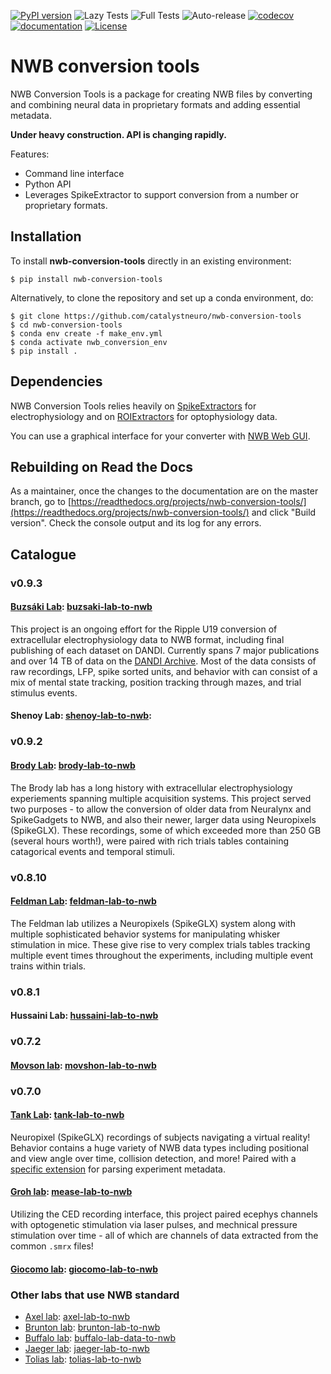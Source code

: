 [![PyPI version](https://badge.fury.io/py/nwb-conversion-tools.svg)](https://badge.fury.io/py/nwb-conversion-tools)
![Lazy Tests](https://github.com/catalystneuro/nwb-conversion-tools/actions/workflows/ci-production.yml/badge.svg)
![Full Tests](https://github.com/catalystneuro/nwb-conversion-tools/actions/workflows/full-tests-linux.yml/badge.svg)
![Auto-release](https://github.com/catalystneuro/nwb-conversion-tools/actions/workflows/python-publish-v2.yml/badge.svg)
[![codecov](https://codecov.io/github/catalystneuro/nwb-conversion-tools/coverage.svg?branch=master)](https://codecov.io/github/catalystneuro/nwb-conversion-tools?branch=master)
[![documentation](https://readthedocs.org/projects/nwb-conversion-tools/badge/?version=master)](https://nwb-conversion-tools.readthedocs.io/en/master/)
[![License](https://img.shields.io/pypi/l/pynwb.svg)](https://github.com/catalystneuro/nwb-conversion-tools/license.txt)

# NWB conversion tools

NWB Conversion Tools is a package for creating NWB files by converting and 
combining neural data in proprietary formats and adding essential metadata.

**Under heavy construction. API is changing rapidly.**


Features:
* Command line interface
* Python API
* Leverages SpikeExtractor to support conversion from a number or proprietary formats.

## Installation
To install **nwb-conversion-tools** directly in an existing environment:
```
$ pip install nwb-conversion-tools
```

Alternatively, to clone the repository and set up a conda environment, do:
```
$ git clone https://github.com/catalystneuro/nwb-conversion-tools
$ cd nwb-conversion-tools
$ conda env create -f make_env.yml
$ conda activate nwb_conversion_env
$ pip install .
```

## Dependencies
NWB Conversion Tools relies heavily on [SpikeExtractors](https://github.com/SpikeInterface/spikeextractors) for electrophysiology and on [ROIExtractors](https://github.com/catalystneuro/roiextractors) for optophysiology data.

You can use a graphical interface for your converter with [NWB Web GUI](https://github.com/catalystneuro/nwb-web-gui).


## Rebuilding on Read the Docs
As a maintainer, once the changes to the documentation are on the master branch, go to [https://readthedocs.org/projects/nwb-conversion-tools/](https://readthedocs.org/projects/nwb-conversion-tools/) and click "Build version". Check the console output and its log for any errors.


## Catalogue
### v0.9.3
#### [Buzsáki Lab](https://buzsakilab.com/wp/): [buzsaki-lab-to-nwb](https://github.com/catalystneuro/buzsaki-lab-to-nwb)
This project is an ongoing effort for the Ripple U19 conversion of extracellular electrophysiology data to NWB format, including final publishing of each dataset on DANDI. Currently spans 7 major publications and over 14 TB of data on the [DANDI Archive](https://www.dandiarchive.org/). Most of the data consists of raw recordings, LFP, spike sorted units, and behavior with can consist of a mix of mental state tracking, position tracking through mazes, and trial stimulus events.

#### Shenoy Lab: [shenoy-lab-to-nwb](https://github.com/catalystneuro/shenoy-lab-to-nwb):


### v0.9.2
#### [Brody Lab](http://brodylab.org/): [brody-lab-to-nwb](https://github.com/catalystneuro/brody-lab-to-nwb)
The Brody lab has a long history with extracellular electrophysiology experiements spanning multiple acquisition systems. This project served two purposes - to allow the conversion of older data from Neuralynx and SpikeGadgets to NWB, and also their newer, larger data using Neuropixels (SpikeGLX). These recordings, some of which exceeded more than 250 GB (several hours worth!), were paired with rich trials tables containing catagorical events and temporal stimuli.

### v0.8.10
#### [Feldman Lab](https://www.feldmanlab.org/): [feldman-lab-to-nwb](https://github.com/catalystneuro/feldman-lab-to-nwb)
The Feldman lab utilizes a Neuropixels (SpikeGLX) system along with multiple sophisticated behavior systems for manipulating whisker stimulation in mice. These give rise to very complex trials tables tracking multiple event times throughout the experiments, including multiple event trains within trials.

### v0.8.1
#### Hussaini Lab: [hussaini-lab-to-nwb](https://github.com/catalystneuro/hussaini-lab-to-nwb)

### v0.7.2
#### [Movson lab](https://www.cns.nyu.edu/labs/movshonlab/): [movshon-lab-to-nwb](https://github.com/catalystneuro/movshon-lab-to-nwb)

### v0.7.0
#### [Tank Lab](https://pni.princeton.edu/faculty/david-tank): [tank-lab-to-nwb](https://github.com/catalystneuro/tank-lab-to-nwb)
Neuropixel (SpikeGLX) recordings of subjects navigating a virtual reality! Behavior contains a huge variety of NWB data types including positional and view angle over time,  collision detection, and more! Paired with a [specific extension](https://github.com/catalystneuro/ndx-tank-metadata) for parsing experiment metadata.

#### [Groh lab](https://www.uni-heidelberg.de/izn/researchgroups/groh/): [mease-lab-to-nwb](https://github.com/catalystneuro/mease-lab-to-nwb)
Utilizing the CED recording interface, this project paired ecephys channels with optogenetic stimulation via laser pulses, and mechnical pressure stimulation over time - all of which are channels of data extracted from the common `.smrx` files! 

#### [Giocomo lab](https://giocomolab.weebly.com/): [giocomo-lab-to-nwb](https://github.com/catalystneuro/giocomo-lab-to-nwb/tree/master/giocomo_lab_to_nwb/mallory21)


### Other labs that use NWB standard
* [Axel lab](https://www.axellab.columbia.edu/): [axel-lab-to-nwb](https://github.com/catalystneuro/axel-lab-to-nwb)
* [Brunton lab](https://www.bingbrunton.com/): [brunton-lab-to-nwb](https://github.com/catalystneuro/brunton-lab-to-nwb)
* [Buffalo lab](https://buffalomemorylab.com/): [buffalo-lab-data-to-nwb](https://github.com/catalystneuro/buffalo-lab-data-to-nwb)
* [Jaeger lab](https://scholarblogs.emory.edu/jaegerlab/): [jaeger-lab-to-nwb](https://github.com/catalystneuro/jaeger-lab-to-nwb)
* [Tolias lab](https://toliaslab.org/): [tolias-lab-to-nwb](https://github.com/catalystneuro/tolias-lab-to-nwb)
